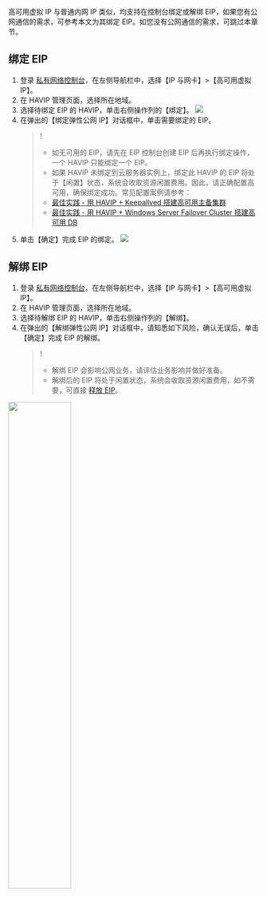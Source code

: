 高可用虚拟 IP 与普通内网 IP 类似，均支持在控制台绑定或解绑 EIP，如果您有公网通信的需求，可参考本文为其绑定 EIP。如您没有公网通信的需求，可跳过本章节。

## 绑定 EIP
1. 登录 [私有网络控制台](https://console.cloud.tencent.com/vpc/)，在左侧导航栏中，选择【IP 与网卡】>【高可用虚拟 IP】。 
2. 在 HAVIP 管理页面，选择所在地域。
3. 选择待绑定 EIP 的 HAVIP，单击右侧操作列的【绑定】。
    ![](https://main.qcloudimg.com/raw/8ff34853fe60fa3ec2d9010df1bd3bbf.png)
4. 在弹出的【绑定弹性公网 IP】对话框中，单击需要绑定的 EIP。
    >!
    >+ 如无可用的 EIP，请先在 EIP 控制台创建 EIP 后再执行绑定操作，一个 HAVIP 只能绑定一个 EIP。
    >+ 如果 HAVIP 未绑定到云服务器实例上，绑定此 HAVIP 的 EIP 将处于【闲置】状态，系统会收取资源闲置费用。因此，请正确配置高可用，确保绑定成功。常见配置案例请参考：
    >  + [最佳实践 - 用 HAVIP + Keepallved 搭建高可用主备集群]()
    >  + [最佳实践 - 用 HAVIP + Windows Server Failover Cluster 搭建高可用 DB](https://cloud.tencent.com/document/product/215/20187) 
5. 单击【确定】完成 EIP 的绑定。
     ![](https://main.qcloudimg.com/raw/7b96dd411d694326603aac3035e75329.png)

## 解绑 EIP
1. 登录 [私有网络控制台](https://console.cloud.tencent.com/vpc/)，在左侧导航栏中，选择【IP 与网卡】>【高可用虚拟 IP】。 
2. 在 HAVIP 管理页面，选择所在地域。
3. 选择待解绑 EIP 的 HAVIP，单击右侧操作列的【解绑】。
4. 在弹出的【解绑弹性公网 IP】对话框中，请知悉如下风险，确认无误后，单击【确定】完成 EIP 的解绑。
   >!
   >+ 解绑 EIP 会影响公网业务，请评估业务影响并做好准备。
   >+ 解绑后的 EIP 将处于闲置状态，系统会收取资源闲置费用，如不需要，可直接 [释放 EIP](https://cloud.tencent.com/document/product/1199/41704)。
   >
 <img src="https://main.qcloudimg.com/raw/dfaef505c93aa5c72e1b23e9516a9cec.png" width="50%" />

